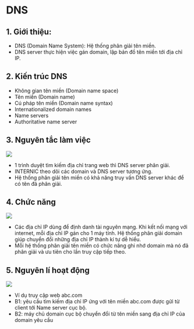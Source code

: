 # DNS
## 1. Giới thiệu:
- DNS (Domain Name System): Hệ thống phân giải tên miền.
- DNS server thực hiện việc gán domain, lập bản đồ tên miền tới địa chỉ IP.

## 2. Kiến trúc DNS
- Không gian tên miền (Domain name space)
- Tên miền (Domain name)
- Cú pháp tên miền (Domain name syntax)
- Internationalized domain names
- Name servers
- Authoritative name server

## 3. Nguyên tắc làm việc
![](https://media.bkns.vn/uploads/2019/12/nguyen-tac-lam-viec-cua-may-chu-dns.jpg)

- 1 trình duyệt tìm kiếm địa chỉ trang web thì DNS server phân giải.
- INTERNIC theo dõi các domain và DNS server tương ứng.
- Hệ thống phân giải tên miền có khả năng truy vấn DNS server khác để có tên đã phân giải.

## 4. Chức năng
![](https://media.bkns.vn/uploads/2019/12/chuc-nang-cua-dns.jpg)

- Các địa chỉ IP dùng để định danh tài nguyên mạng. Khi kết nối mạng với internet, mỗi địa chỉ IP gán cho 1 máy tính. Hệ thống phân giải domain giúp chuyển đổi những địa chỉ IP thành kí tự dễ hiểu. 
- Mỗi hệ thống phân giải tên miền có chức năng ghi nhớ domain mà nó đã phân giải và ưu tiên cho lần truy cập tiếp theo.
 
## 5. Nguyên lí hoạt động
![](https://media.bkns.vn/uploads/2019/12/dns-hoat-dong-nhu-the-nao.jpg)

- Ví dụ truy cập web abc.com
- B1: yêu cầu tìm kiếm địa chỉ IP ứng với tên miền abc.com được gửi từ client tới Name server cục bộ.
- B2: máy chủ domain cục bộ chuyển đổi từ tên miền sang địa chỉ IP của domain yêu cầu
